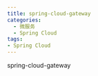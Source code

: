 ```yaml
---
title: spring-cloud-gateway
categories:
  - 微服务
  - Spring Cloud
tags:
- Spring Cloud
---
```


spring-cloud-gateway
